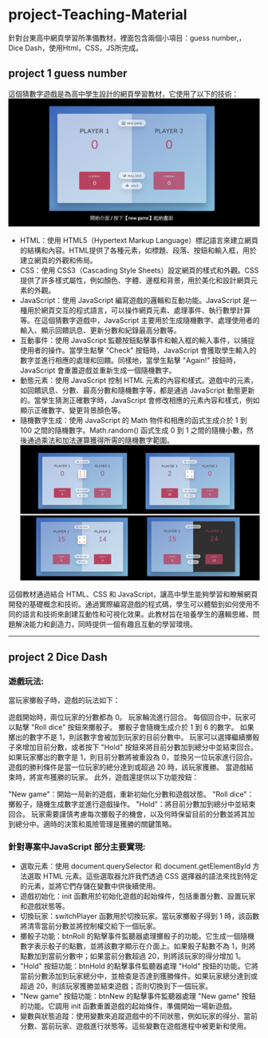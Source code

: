 # project-Teaching-Material
針對台東高中網頁學習所準備教材，裡面包含兩個小項目：guess number,，Dice Dash，使用Html，CSS，JS所完成。

## project 1 guess number
這個猜數字遊戲是為高中學生設計的網頁學習教材，它使用了以下的技術：
![image](https://github.com/kcwc1029/project-Teaching-Material/blob/main/image001.png)
- HTML：使用 HTML5（Hypertext Markup Language）標記語言來建立網頁的結構和內容。HTML提供了各種元素，如標題、段落、按鈕和輸入框，用於建立網頁的外觀和佈局。
- CSS：使用 CSS3（Cascading Style Sheets）設定網頁的樣式和外觀。CSS提供了許多樣式屬性，例如顏色、字體、邊框和背景，用於美化和設計網頁元素的外觀。
- JavaScript：使用 JavaScript 編寫遊戲的邏輯和互動功能。JavaScript 是一種用於網頁交互的程式語言，可以操作網頁元素、處理事件、執行數學計算等。在這個猜數字遊戲中，JavaScript 主要用於生成隨機數字、處理使用者的輸入、顯示回饋訊息、更新分數和紀錄最高分數等。
- 互動事件：使用 JavaScript 監聽按鈕點擊事件和輸入框的輸入事件，以捕捉使用者的操作。當學生點擊 "Check" 按鈕時，JavaScript 會獲取學生輸入的數字並進行相應的處理和回饋。同樣地，當學生點擊 "Again!" 按鈕時，JavaScript 會重置遊戲並重新生成一個隨機數字。
- 動態元素：使用 JavaScript 控制 HTML 元素的內容和樣式。遊戲中的元素，如回饋訊息、分數、最高分數和隨機數字等，都是通過 JavaScript 動態更新的。當學生猜測正確數字時，JavaScript 會修改相應的元素內容和樣式，例如顯示正確數字、變更背景顏色等。
- 隨機數字生成：使用 JavaScript 的 Math 物件和相應的函式生成介於 1 到 100 之間的隨機數字。Math.random() 函式生成 0 到 1 之間的隨機小數，然後通過乘法和加法運算獲得所需的隨機數字範圍。
![image](https://github.com/kcwc1029/project-Teaching-Material/blob/main/image002.png)
![image](https://github.com/kcwc1029/project-Teaching-Material/blob/main/image003.png)

這個教材通過結合 HTML、CSS 和 JavaScript，讓高中學生能夠學習和瞭解網頁開發的基礎概念和技術。通過實際編寫遊戲的程式碼，學生可以體驗到如何使用不同的語言和技術來創建互動性和可視化效果。此教材旨在培養學生的邏輯思維、問題解決能力和創造力，同時提供一個有趣且互動的學習環境。

---

## project 2 Dice Dash
### 遊戲玩法:
當玩家擲骰子時，遊戲的玩法如下：

遊戲開始時，兩位玩家的分數都為 0。
玩家輪流進行回合。
每個回合中，玩家可以點擊 "Roll dice" 按鈕來擲骰子。
擲骰子會隨機生成介於 1 到 6 的數字。
如果擲出的數字不是 1，則該數字會被加到玩家的目前分數中。
玩家可以選擇繼續擲骰子來增加目前分數，或者按下 "Hold" 按鈕來將目前分數加到總分中並結束回合。
如果玩家擲出的數字是 1，則目前分數將被重設為 0，並換另一位玩家進行回合。
遊戲的勝利條件是當一位玩家的總分達到或超過 20 時，該玩家獲勝。
當遊戲結束時，將宣布獲勝的玩家。
此外，遊戲還提供以下功能按鈕：

"New game"：開始一局新的遊戲，重新初始化分數和遊戲狀態。
"Roll dice"：擲骰子，隨機生成數字並進行遊戲操作。
"Hold"：將目前分數加到總分中並結束回合。
玩家需要謹慎考慮每次擲骰子的機會，以及何時保留目前的分數並將其加到總分中。適時的決策和風險管理是獲勝的關鍵策略。

### 針對專案中JavaScript 部分主要實現:
- 選取元素：使用 document.querySelector 和 document.getElementById 方法選取 HTML 元素。這些選取器允許我們透過 CSS 選擇器的語法來找到特定的元素，並將它們存儲在變數中供後續使用。
- 遊戲初始化：init 函數用於初始化遊戲的起始條件，包括重置分數、設置玩家和遊戲狀態等。
- 切換玩家：switchPlayer 函數用於切換玩家。當玩家擲骰子得到 1 時，該函數將清零當前分數並將控制權交給下一個玩家。
- 擲骰子功能：btnRoll 的點擊事件監聽器處理擲骰子的功能。它生成一個隨機數字表示骰子的點數，並將該數字顯示在介面上。如果骰子點數不為 1，則將點數加到當前分數中；如果當前分數超過 20，則將該玩家的得分增加 1。
- "Hold" 按鈕功能：btnHold 的點擊事件監聽器處理 "Hold" 按鈕的功能。它將當前分數添加到玩家總分中，並檢查是否達到獲勝條件。如果玩家總分達到或超過 20，則該玩家獲勝並結束遊戲；否則切換到下一個玩家。
- "New game" 按鈕功能：btnNew 的點擊事件監聽器處理 "New game" 按鈕的功能。它調用 init 函數重置遊戲的起始條件，準備開始一場新遊戲。
- 變數與狀態追蹤：使用變數來追蹤遊戲中的不同狀態，例如玩家的得分、當前分數、當前玩家、遊戲進行狀態等。這些變數在遊戲進程中被更新和使用。
